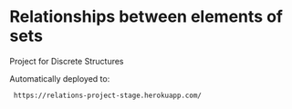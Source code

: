 
# Relationships between elements of sets

Project for Discrete Structures

Automatically deployed to:
```sh
 https://relations-project-stage.herokuapp.com/ 
 ```